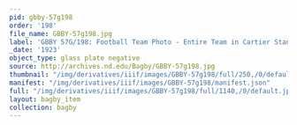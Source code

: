 ```yaml
---
pid: gbby-57g198
order: '198'
file_name: GBBY-57g198.jpg
label: 'GBBY 57G/198: Football Team Photo - Entire Team in Cartier Stands - 1923'
_date: '1923'
object_type: glass plate negative
source: http://archives.nd.edu/Bagby/GBBY-57g198.jpg
thumbnail: "/img/derivatives/iiif/images/GBBY-57g198/full/250,/0/default.jpg"
manifest: "/img/derivatives/iiif/images/GBBY-57g198/manifest.json"
full: "/img/derivatives/iiif/images/GBBY-57g198/full/1140,/0/default.jpg"
layout: bagby_item
collection: bagby
---
```

